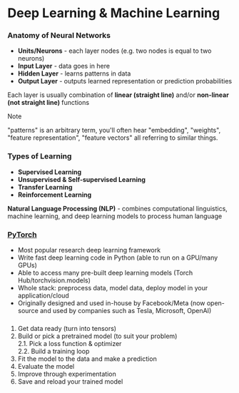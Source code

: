 # Deep Learning & Machine Learning
### Anatomy of Neural Networks

- **Units/Neurons** - each layer nodes (e.g. two nodes is equal to two neurons)
- **Input Layer** - data goes in here
- **Hidden Layer** - learns patterns in data
- **Output Layer** - outputs learned representation or prediction probabilities

Each layer is usually combination of **linear (straight line)** and/or **non-linear (not straight line)** functions

> [!NOTE]
> "patterns" is an arbitrary term, you'll often hear "embedding", "weights", "feature representation", "feature vectors" all referring to similar things.

### Types of Learning
- **Supervised Learning**
- **Unsupervised & Self-supervised Learning**
- **Transfer Learning**
- **Reinforcement Learning**

**Natural Language Processing (NLP)** - combines computational linguistics, machine learning, and deep learning models to process human language

### [PyTorch](https://pytorch.org)
- Most popular research deep learning framework
- Write fast deep learning code in Python (able to run on a GPU/many GPUs)
- Able to access many pre-built deep learning models (Torch Hub/torchvision.models)
- Whole stack: preprocess data, model data, deploy model in your application/cloud
- Originally designed and used in-house by Facebook/Meta (now open-source and used by companies such as Tesla, Microsoft, OpenAI)

###
1. Get data ready (turn into tensors)
2. Build or pick a pretrained model (to suit your problem)\
  2.1. Pick a loss function & optimizer\
  2.2. Build a training loop
3. Fit the model to the data and make a prediction
4. Evaluate the model
5. Improve through experimentation
6. Save and reload your trained model
